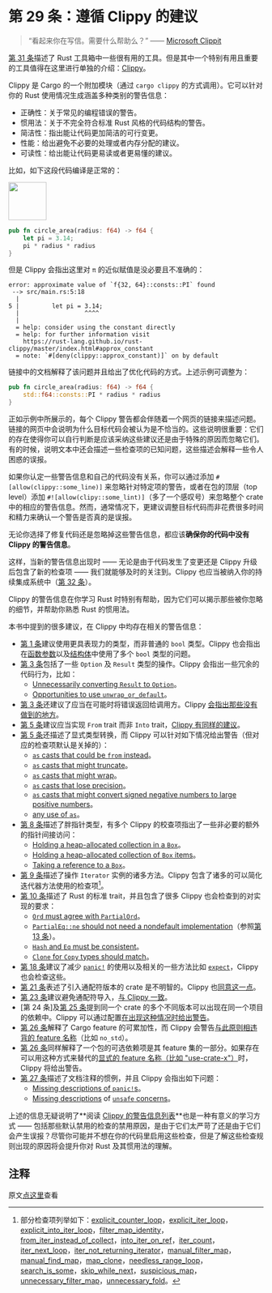 # 第 29 条：遵循 Clippy 的建议

> “看起来你在写信。需要什么帮助么？” —— [Microsoft Clippit]

[第 31 条]描述了 Rust 工具箱中一些很有用的工具。但是其中一个特别有用且重要的工具值得在这里进行单独的介绍：[Clippy]。

Clippy 是 Cargo 的一个附加模块（通过 `cargo clippy` 的方式调用）。它可以针对你的 Rust 使用情况生成涵盖多种类别的警告信息：

* 正确性：关于常见的编程错误的警告。
* 惯用法：关于不完全符合标准 Rust 风格的代码结构的警告。
* 简洁性：指出能让代码更加简洁的可行变更。
* 性能：给出避免不必要的处理或者内存分配的建议。
* 可读性：给出能让代码更易读或者更易懂的建议。

比如，如下这段代码编译是正常的：

<div class="ferris"><img src="../images/ferris/not_desired_behavior.svg" width="75" height="75" /></div>

```rust
pub fn circle_area(radius: f64) -> f64 {
    let pi = 3.14;
    pi * radius * radius
}
```

但是 Clippy 会指出这里对 `π` 的近似赋值是没必要且不准确的：

```shell
error: approximate value of `f{32, 64}::consts::PI` found
 --> src/main.rs:5:18
  |
5 |         let pi = 3.14;
  |                  ^^^^
  |
  = help: consider using the constant directly
  = help: for further information visit
    https://rust-lang.github.io/rust-clippy/master/index.html#approx_constant
  = note: `#[deny(clippy::approx_constant)]` on by default
```

链接中的文档解释了该问题并且给出了优化代码的方式。上述示例可调整为：

```rust
pub fn circle_area(radius: f64) -> f64 {
    std::f64::consts::PI * radius * radius
}
```

正如示例中所展示的，每个 Clippy 警告都会伴随着一个网页的链接来描述问题。链接的网页中会说明为什么目标代码会被认为是不恰当的。这些说明很重要：它们的存在使得你可以自行判断是应该采纳这些建议还是由于特殊的原因而忽略它们。有的时候，说明文本中还会描述一些检查项的已知问题，这些描述会解释一些令人困惑的误报。

如果你认定一些警告信息和自己的代码没有关系，你可以通过添加 `#[allow(clippy::some_line)]` 来忽略针对特定项的警告，或者在包的顶层（top level）添加 `#![allow(clipy::some_lint)]`（多了一个感叹号）来忽略整个 crate 中的相应的警告信息。然而，通常情况下，更建议调整目标代码而非花费很多时间和精力来确认一个警告是否真的是误报。

无论你选择了修复代码还是忽略掉这些警告信息，都应该**确保你的代码中没有 Clippy 的警告信息**。

这样，当新的警告信息出现时 —— 无论是由于代码发生了变更还是 Clippy 升级后包含了新的检查项 —— 我们就能够及时的关注到。Clippy 也应当被纳入你的持续集成系统中（[第 32 条]）。

Clippy 的警告信息在你学习 Rust 时特别有帮助，因为它们可以揭示那些被你忽略的细节，并帮助你熟悉 Rust 的惯用法。

本书中提到的很多建议，在 Clippy 中均存在相关的警告信息：

* [第 1 条]建议使用更具表现力的类型，而非普通的 `bool` 类型。Clippy 也会指出在[函数参数]以及[结构体]中使用了多个 `bool` 类型的问题。
* [第 3 条]包括了一些 `Option` 及 `Result` 类型的操作。Clippy 会指出一些冗余的代码行为，比如：
  * [Unnecessarily converting `Result` to `Option`]。
  * [Opportunities to use `unwrap_or_default`]。
* [第 3 条]还建议了应当在可能时将错误返回给调用方。Clippy [会指出那些没有做到的地方]。
* [第 5 条]建议应当实现 `From` trait 而非 `Into` trait，[Clippy 有同样的建议]。
* [第 5 条]还描述了显式类型转换，而 Clippy 可以针对如下情况给出警告（但对应的检查项默认是关掉的）：
  * [`as` casts that could be `from` instead]。
  * [`as` casts that might truncate]。
  * [`as` casts that might wrap]。
  * [`as` casts that lose precision]。
  * [`as` casts that might convert signed negative numbers to large positive numbers]。
  * [any use of `as`]。
* [第 8 条]描述了胖指针类型，有多个 Clippy 的校查项指出了一些非必要的额外的指针间接访问：
  * [Holding a heap-allocated collection in a `Box`]。
  * [Holding a heap-allocated collection of `Box` items]。
  * [Taking a reference to a `Box`]。
* [第 9 条]描述了操作 `Iterator` 实例的诸多方法。Clippy 包含了诸多的可以简化迭代器方法使用的检查项[^1]。
* [第 10 条]描述了 Rust 的标准 trait，并且包含了很多 Clippy 也会检查到的对实现的要求：
  * [`Ord` must agree with `PartialOrd`]。
  * [`PartialEq::ne` should not need a nondefault implementation]（参照[第 13 条]）。
  * [`Hash` and `Eq` must be consistent]。
  * [`Clone` for `Copy` types should match]。
* [第 18 条]建议了减少 [`panic!`] 的使用以及相关的一些方法比如 [`expect`]，Clippy 也会检查这些。
* [第 21 条]表述了引入通配符版本的 crate 是不明智的。Clippy 也[同意这一点]。
* [第 23 条]建议避免通配符导入，[与 Clippy 一致]。
* [第 24 条]及[第 25 条]提到同一个 crate 的多个不同版本可以出现在同一个项目的依赖中。Clippy 可以通过配置[在出现这种情况时给出警告]。
* [第 26 条]解释了 Cargo feature 的可累加性，而 Clippy 会警告[与此原则相违背的 feature 名称]（比如 `no_std`）。
* [第 26 条]同样解释了一个包的可选依赖项是其 feature 集的一部分。如果存在可以用这种方式来替代的[显式的 feature 名称（比如 "use-crate-x"）]时，Clippy 将给出警告。
* [第 27 条]描述了文档注释的惯例，并且 Clippy 会指出如下问题：
  * [Missing descriptions of `panic!`s]。
  * [Missing descriptions] of [`unsafe` concerns]。

上述的信息无疑说明了**阅读 [Clippy 的警告信息列表]**也是一种有意义的学习方式 —— 包括那些默认禁用的检查的禁用原因，是由于它们太严苛了还是由于它们会产生误报？尽管你可能并不想在你的代码里启用这些检查，但是了解这些检查规则出现的原因将会提升你对 Rust 及其惯用法的理解。

## 注释

[^1]: 部分检查项列举如下：[explicit_counter_loop]，[explicit_iter_loop]，[explicit_into_iter_loop]，[filter_map_identity]，[from_iter_instead_of_collect]，[into_iter_on_ref]，[iter_count]，[iter_next_loop]，[iter_not_returning_iterator]，[manual_filter_map]，[manual_find_map]，[map_clone]，[needless_range_loop]，[search_is_some]，[skip_while_next]，[suspicious_map]，[unnecessary_filter_map]，[unnecessary_fold]。

原文[点这里](https://www.lurklurk.org/effective-rust/clippy.html)查看

<!-- 参考链接 -->

[第 1 条]: ../chapter_1/item1-use-types.md
[第 3 条]: ../chapter_1/item3-transform.md
[第 5 条]: ../chapter_1/item5-casts.md
[第 8 条]: ../chapter_1/item8-references&pointer.md
[第 9 条]: ../chapter_1/item9-iterators.md
[第 10 条]: ../chapter_2/item10-std-traits.md
[第 13 条]: ../chapter_2/item13-use-default-impl.md
[第 18 条]: ../chapter_3/item18-panic.md
[第 21 条]: ../chapter_4/item21-semver.md
[第 23 条]: ../chapter_4/item23-wildcard.md
[第 25 条]: ../chapter_4/item25-dep-graph.md
[第 26 条]: ../chapter_4/item26-features.md
[第 27 条]: item27-document-public-interfaces.md
[第 31 条]: item31-use-tools.md
[第 32 条]: item32-ci.md

[Microsoft Clippit]: https://en.wikipedia.org/wiki/Office_Assistant
[Clippy]: https://github.com/rust-lang/rust-clippy#clippy
[函数参数]: https://rust-lang.github.io/rust-clippy/stable/index.html#/fn_params_excessive_bools
[结构体]: https://rust-lang.github.io/rust-clippy/stable/index.html#/struct_excessive_bools
[Unnecessarily converting `Result` to `Option`]: https://rust-lang.github.io/rust-clippy/stable/index.html#/ok_expect
[Opportunities to use `unwrap_or_default`]: https://rust-lang.github.io/rust-clippy/stable/index.html#/unwrap_or_else_default
[会指出那些没有做到的地方]: https://rust-lang.github.io/rust-clippy/stable/index.html#/unwrap_in_result
[Clippy 有同样的建议]: https://rust-lang.github.io/rust-clippy/stable/index.html#/from_over_into
[`as` casts that could be `from` instead]: https://rust-lang.github.io/rust-clippy/stable/index.html#/cast_lossless
[`as` casts that might truncate]: https://rust-lang.github.io/rust-clippy/stable/index.html#/cast_possible_truncation
[`as` casts that might wrap]: https://rust-lang.github.io/rust-clippy/stable/index.html#/cast_possible_wrap
[`as` casts that lose precision]: https://rust-lang.github.io/rust-clippy/stable/index.html#/cast_precision_loss
[`as` casts that might convert signed negative numbers to large positive numbers]: https://rust-lang.github.io/rust-clippy/stable/index.html#/cast_sign_loss
[any use of `as`]: https://rust-lang.github.io/rust-clippy/stable/index.html#/as_conversions
[Holding a heap-allocated collection in a `Box`]: https://rust-lang.github.io/rust-clippy/stable/index.html#/box_collection
[Holding a heap-allocated collection of `Box` items]: https://rust-lang.github.io/rust-clippy/stable/index.html#/vec_box
[Taking a reference to a `Box`]: https://rust-lang.github.io/rust-clippy/stable/index.html#/borrowed_box
[explicit_counter_loop]: https://rust-lang.github.io/rust-clippy/stable/index.html#/explicit_counter_loop
[explicit_iter_loop]: https://rust-lang.github.io/rust-clippy/stable/index.html#/explicit_iter_loop
[explicit_into_iter_loop]: https://rust-lang.github.io/rust-clippy/stable/index.html#/explicit_into_iter_loop
[filter_map_identity]: https://rust-lang.github.io/rust-clippy/stable/index.html#/filter_map_identity
[from_iter_instead_of_collect]: https://rust-lang.github.io/rust-clippy/stable/index.html#/from_iter_instead_of_collect
[into_iter_on_ref]: https://rust-lang.github.io/rust-clippy/stable/index.html#/into_iter_on_ref
[iter_count]: https://rust-lang.github.io/rust-clippy/stable/index.html#/iter_count
[iter_next_loop]: https://rust-lang.github.io/rust-clippy/stable/index.html#/iter_next_loop
[iter_not_returning_iterator]: https://rust-lang.github.io/rust-clippy/stable/index.html#/iter_not_returning_iterator
[manual_filter_map]: https://rust-lang.github.io/rust-clippy/stable/index.html#/manual_filter_map
[manual_find_map]: https://rust-lang.github.io/rust-clippy/stable/index.html#/manual_find_map
[map_clone]: https://rust-lang.github.io/rust-clippy/stable/index.html#/map_clone
[needless_range_loop]: https://rust-lang.github.io/rust-clippy/stable/index.html#/needless_range_loop
[search_is_some]: https://rust-lang.github.io/rust-clippy/stable/index.html#/search_is_some
[skip_while_next]: https://rust-lang.github.io/rust-clippy/stable/index.html#/skip_while_next
[suspicious_map]: https://rust-lang.github.io/rust-clippy/stable/index.html#/suspicious_map
[unnecessary_filter_map]: https://rust-lang.github.io/rust-clippy/stable/index.html#/unnecessary_filter_map
[unnecessary_fold]: https://rust-lang.github.io/rust-clippy/stable/index.html#/unnecessary_fold
[`Ord` must agree with `PartialOrd`]: https://rust-lang.github.io/rust-clippy/stable/index.html#/derive_ord_xor_partial_ord
[`PartialEq::ne` should not need a nondefault implementation]: https://rust-lang.github.io/rust-clippy/stable/index.html#/partialeq_ne_impl
[`Hash` and `Eq` must be consistent]: https://rust-lang.github.io/rust-clippy/stable/index.html#/derived_hash_with_manual_eq
[`Clone` for `Copy` types should match]: https://rust-lang.github.io/rust-clippy/stable/index.html#/expl_impl_clone_on_copy
[`panic!`]: https://rust-lang.github.io/rust-clippy/stable/index.html#/panic
[`expect`]: https://rust-lang.github.io/rust-clippy/stable/index.html#/expect_used
[同意这一点]: https://rust-lang.github.io/rust-clippy/stable/index.html#/wildcard_dependencies
[与 Clippy 一致]: https://rust-lang.github.io/rust-clippy/stable/index.html#wildcard_imports
[在出现这种情况时给出警告]: https://rust-lang.github.io/rust-clippy/stable/index.html#/multiple_crate_versions
[与此原则相违背的 feature 名称]: https://rust-lang.github.io/rust-clippy/stable/index.html#/negative_feature_names
[显式的 feature 名称（比如 "use-crate-x"）]: https://rust-lang.github.io/rust-clippy/stable/index.html#/redundant_feature_names
[Missing descriptions of `panic!`s]: https://rust-lang.github.io/rust-clippy/stable/index.html#/missing_panics_doc
[Missing descriptions]: https://rust-lang.github.io/rust-clippy/stable/index.html#/missing_safety_doc
[`unsafe` concerns]: https://rust-lang.github.io/rust-clippy/stable/index.html#/undocumented_unsafe_blocks
[Clippy 的警告信息列表]: https://rust-lang.github.io/rust-clippy/stable/index.html

